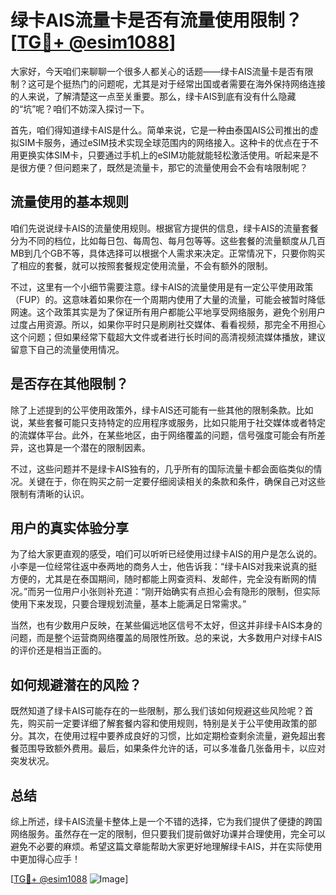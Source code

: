 # 绿卡AIS流量卡是否有流量使用限制？[[TG💪+ @esim1088](https://t.me/s/esim1088)]

大家好，今天咱们来聊聊一个很多人都关心的话题——绿卡AIS流量卡是否有限制？这可是个挺热门的问题呢，尤其是对于经常出国或者需要在海外保持网络连接的人来说，了解清楚这一点至关重要。那么，绿卡AIS到底有没有什么隐藏的“坑”呢？咱们不妨深入探讨一下。

首先，咱们得知道绿卡AIS是什么。简单来说，它是一种由泰国AIS公司推出的虚拟SIM卡服务，通过eSIM技术实现全球范围内的网络接入。这种卡的优点在于不用更换实体SIM卡，只要通过手机上的eSIM功能就能轻松激活使用。听起来是不是很方便？但问题来了，既然是流量卡，那它的流量使用会不会有啥限制呢？

## 流量使用的基本规则

咱们先说说绿卡AIS的流量使用规则。根据官方提供的信息，绿卡AIS的流量套餐分为不同的档位，比如每日包、每周包、每月包等等。这些套餐的流量额度从几百MB到几个GB不等，具体选择可以根据个人需求来决定。正常情况下，只要你购买了相应的套餐，就可以按照套餐规定使用流量，不会有额外的限制。

不过，这里有一个小细节需要注意。绿卡AIS的流量使用是有一定公平使用政策（FUP）的。这意味着如果你在一个周期内使用了大量的流量，可能会被暂时降低网速。这个政策其实是为了保证所有用户都能公平地享受网络服务，避免个别用户过度占用资源。所以，如果你平时只是刷刷社交媒体、看看视频，那完全不用担心这个问题；但如果经常下载超大文件或者进行长时间的高清视频流媒体播放，建议留意下自己的流量使用情况。

## 是否存在其他限制？

除了上述提到的公平使用政策外，绿卡AIS还可能有一些其他的限制条款。比如说，某些套餐可能只支持特定的应用程序或服务，比如只能用于社交媒体或者特定的流媒体平台。此外，在某些地区，由于网络覆盖的问题，信号强度可能会有所差异，这也算是一个潜在的限制因素。

不过，这些问题并不是绿卡AIS独有的，几乎所有的国际流量卡都会面临类似的情况。关键在于，你在购买之前一定要仔细阅读相关的条款和条件，确保自己对这些限制有清晰的认识。

## 用户的真实体验分享

为了给大家更直观的感受，咱们可以听听已经使用过绿卡AIS的用户是怎么说的。小李是一位经常往返中泰两地的商务人士，他告诉我：“绿卡AIS对我来说真的挺方便的，尤其是在泰国期间，随时都能上网查资料、发邮件，完全没有断网的情况。”而另一位用户小张则补充道：“刚开始确实有点担心会有隐形的限制，但实际使用下来发现，只要合理规划流量，基本上能满足日常需求。”

当然，也有少数用户反映，在某些偏远地区信号不太好，但这并非绿卡AIS本身的问题，而是整个运营商网络覆盖的局限性所致。总的来说，大多数用户对绿卡AIS的评价还是相当正面的。

## 如何规避潜在的风险？

既然知道了绿卡AIS可能存在的一些限制，那么我们该如何规避这些风险呢？首先，购买前一定要详细了解套餐内容和使用规则，特别是关于公平使用政策的部分。其次，在使用过程中要养成良好的习惯，比如定期检查剩余流量，避免超出套餐范围导致额外费用。最后，如果条件允许的话，可以多准备几张备用卡，以应对突发状况。

## 总结

综上所述，绿卡AIS流量卡整体上是一个不错的选择，它为我们提供了便捷的跨国网络服务。虽然存在一定的限制，但只要我们提前做好功课并合理使用，完全可以避免不必要的麻烦。希望这篇文章能帮助大家更好地理解绿卡AIS，并在实际使用中更加得心应手！

[[TG💪+ @esim1088](https://t.me/s/esim1088) ![Image](https://i.postimg.cc/4NQfJmqS/Snipaste-2025-05-13-00-14-12.png)]